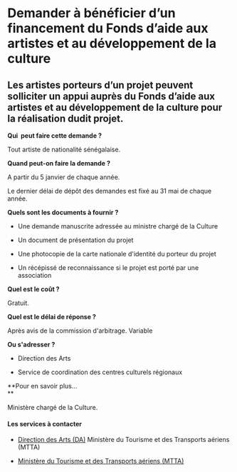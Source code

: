 # Demander à bénéficier d’un financement du Fonds d’aide aux artistes et au développement de la culture

Les artistes porteurs d’un projet peuvent solliciter un appui auprès du Fonds d’aide aux artistes et au développement de la culture pour la réalisation dudit projet.
---------------------------------------------------------------------------------------------------------------------------------------------------------------------

**Qui  peut faire cette demande ?**

Tout artiste de nationalité sénégalaise.

**Quand peut-on faire la demande ?**

A partir du 5 janvier de chaque année.

Le dernier délai de dépôt des demandes est fixé au 31 mai de chaque année.  

**Quels sont les documents à fournir ?**

*   Une demande manuscrite adressée au ministre chargé de la Culture
*   Un document de présentation du projet
*   Une photocopie de la carte nationale d'identité du porteur du projet  
    
*   Un récépissé de reconnaissance si le projet est porté par une association  
    

**Quel est le coût ?**

Gratuit.

**Quel est le délai de réponse ?**

Après avis de la commission d'arbitrage. Variable

**Ou s'adresser ?**

*   Direction des Arts

*   Service de coordination des centres culturels régionaux

**Pour en savoir plus...  
**

Ministère chargé de la Culture.

#### Les services à contacter

*   [Direction des Arts (DA)](../../../services/direction-des-arts-da.md) Ministère du Tourisme et des Transports aériens (MTTA)  
    
*   [Ministère du Tourisme et des Transports aériens (MTTA)](../../../services/ministere-du-tourisme-et-des-transports-aeriens-mtta.md)